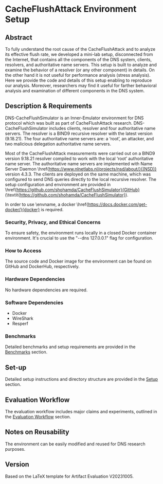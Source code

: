 # CacheFlushAttack Environment Setup

## Abstract

To fully understand the root cause of the CacheFlushAttack and to analyze its effective flush rate, we developed a mini-lab setup, disconnected from the Internet, that contains all the components of the DNS system, clients, resolvers, and authoritative name servers. 
This setup is built to analyze and examine the behavior of a resolver (or any other component) in details.
On the other hand it is not useful for performance analysis (stress analysis).  
Here we provide the code and details of this setup enabling to reproduce our analysis.  Moreover, researchers may find it useful for
farther behavioral analysis and examination of different components in the DNS system.
## Description & Requirements

DNS-CacheFlushSimulator is an Inner-Emulator environment for DNS protocol which was built as part of CacheFlushAttack research.
DNS-CacheFlushSimulator includes clients, resolver and four authoritative name servers. The resolver is a BIND9 recursive resolver with the latest version (9.18.21). The four authoritative name servers are: a ‘root’, an attacker, and two malicious delegation authoritative name servers.

Most of the CacheFlushAttack measurements were carried out on a BIND9 version 9.18.21 resolver compiled to work with the local ‘root’ authoritative name server.
The authoritative name servers are implemented with Name Server Daemon \href{https://www.nlnetlabs.nl/projects/nsd/about/}{(NSD)} version 4.3.3.
The clients are deployed on the same machine, which was configured to send DNS queries directly to the local recursive resolver. 
The setup configuration and environment are provided in \href{https://github.com/shohamda/CacheFlushSimulator}{GitHub} (\textit{https://github.com/shohamda/CacheFlushSimulator}).

In order to use \envname, a docker \href{https://docs.docker.com/get-docker/}{docker} is required.
### Security, Privacy, and Ethical Concerns

To ensure safety, the environment runs locally in a closed Docker container environment. It's crucial to use the "--dns 127.0.0.1" flag for configuration.

### How to Access

The source code and Docker image for the environment can be found on GitHub and DockerHub, respectively.

### Hardware Dependencies

No hardware dependencies are required.

### Software Dependencies

- Docker
- WireShark
- Resperf

### Benchmarks

Detailed benchmarks and setup requirements are provided in the [Benchmarks](#benchmarks) section.

## Set-up

Detailed setup instructions and directory structure are provided in the [Setup](#setup) section.

## Evaluation Workflow

The evaluation workflow includes major claims and experiments, outlined in the [Evaluation Workflow](#evaluation-workflow) section.

## Notes on Reusability

The environment can be easily modified and reused for DNS research purposes.

## Version

Based on the LaTeX template for Artifact Evaluation V20231005.

